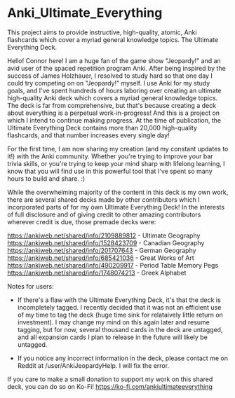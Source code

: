 # Anki_Ultimate_Everything
This project aims to provide instructive, high-quality, atomic, Anki flashcards which cover a myriad general knowledge topics. The Ultimate Everything Deck.

Hello! Connor here! I am a huge fan of the game show "Jeopardy!" and an avid user of the spaced repetition program Anki. After being inspired by the success of James Holzhauer, I resolved to study hard so that one day I could try competing on on "Jeopardy!" myself. I use Anki for my study goals, and I've spent hundreds of hours laboring over creating an ultimate high-quality Anki deck which covers a myriad general knowledge topics. The deck is far from comprehensive, but that's because creating a deck about everything is a perpetual work-in-progress! And this is a project on which I intend to continue making progress. At the time of publication, the Ultimate Everything Deck contains more than 20,000 high-quality flashcards, and that number increases every single day!

For the first time, I am now sharing my creation (and my constant updates to it!) with the Anki community. Whether you're trying to improve your bar trivia skills, or you're trying to keep your mind sharp with lifelong learning, I know that you will find use in this powerful tool that I've spent so many hours to build and share. :)

While the overwhelming majority of the content in this deck is my own work, there are several shared decks made by other contributors which I incorporated parts of for my own Ultimate Everything Deck! In the interests of full disclosure and of giving credit to other amazing contributors wherever credit is due, those premade decks were:

https://ankiweb.net/shared/info/2109889812 - Ultimate Geography
https://ankiweb.net/shared/info/1528423709 - Canadian Geography
https://ankiweb.net/shared/info/201707643  - German Geography
https://ankiweb.net/shared/info/685421036  - Great Works of Art
https://ankiweb.net/shared/info/490209917  - Period Table Memory Pegs
https://ankiweb.net/shared/info/1748074213 - Greek Alphabet

Notes for users: 

- If there's a flaw with the Ultimate Everything Deck, it's that the deck is incompletely tagged. I recently decided that it was not an efficient use of my time to tag the deck (huge time sink for relataively little return on investment). I may change my mind on this again later and resume tagging, but for now, several thousand cards in the deck are untagged, and all expansion cards I plan to release in the future will likely be untagged.

- If you notice any incorrect information in the deck, please contact me on Reddit at /user/AnkiJeopardyHelp. I will fix the error.

If you care to make a small donation to support my work on this shared deck, you can do so on Ko-Fi! https://ko-fi.com/ankiultimateeverything
